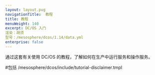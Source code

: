 ```yaml
---
layout: layout.pug
navigationTitle:  教程
title: 教程
menuWeight: 140
excerpt: DC/OS 入门 
渲染：胡须
型号：/mesosphere/dcos/1.14/data.yml
enterprise: false
---
```


通过这套有关使用 DC/OS 的教程，了解如何在生产中运行服务和操作服务。

#包括 /mesosphere/dcos/include/tutorial-disclaimer.tmpl

